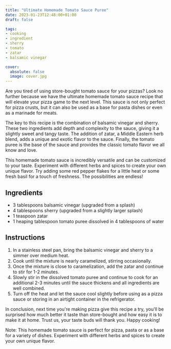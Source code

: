 ```yaml
---
title: "Ultimate Homemade Tomato Sauce Puree"
date: 2023-01-23T12:48:00+01:00
draft: false

tags:
- cooking
- ingredient
- sherry
- tomato
- zatar
- balsamic vinegar

cover:
  absolute: false
  image: cover.jpg
---
```


Are you tired of using store-bought tomato sauce for your pizzas? Look no further because we have the ultimate homemade tomato sauce recipe that will elevate your pizza game to the next level. This sauce is not only perfect for pizza crusts, but it can also be used as a base for pasta dishes or even as a marinade for meats.

The key to this recipe is the combination of balsamic vinegar and sherry. These two ingredients add depth and complexity to the sauce, giving it a slightly sweet and tangy taste. The addition of zatar, a Middle Eastern herb blend, adds a unique and exotic flavor to the sauce. Finally, the tomato puree is the base of the sauce and provides the classic tomato flavor we all know and love.

This homemade tomato sauce is incredibly versatile and can be customized to your taste. Experiment with different herbs and spices to create your own unique flavor. Try adding some red pepper flakes for a little heat or some fresh basil for a touch of freshness. The possibilities are endless!


## Ingredients

-   3 tablespoons balsamic vinegar (upgraded from a splash)
-   4 tablespoons sherry (upgraded from a slightly larger splash)
-   1 teaspoon zatar
-   1 heaping tablespoon tomato puree dissolved in 4 tablespoons of water

## Instructions

1.  In a stainless steel pan, bring the balsamic vinegar and sherry to a simmer over medium heat.
2.  Cook until the mixture is nearly caramelized, stirring occasionally.
3.  Once the mixture is close to caramelization, add the zatar and continue to stir for 1-2 minutes.
4.  Slowly stir in the dissolved tomato puree and continue to cook for an additional 2-3 minutes until the sauce thickens and all ingredients are well combined.
5.  Turn off the heat and let the sauce cool slightly before using as a pizza sauce or storing in an airtight container in the refrigerator.


In conclusion, next time you're making pizza give this recipe a try, you'll be surprised how much better it taste than store-bought and how easy it is to make it at home. Trust us, your taste buds will thank you. Happy cooking!

Note: This homemade tomato sauce is perfect for pizza, pasta or as a base for a variety of dishes. Experiment with different herbs and spices to create your own unique flavor.